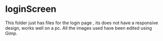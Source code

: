 # loginScreen
This folder just has files for the login page , its does not have a responsive design, works well on a pc.
All the images used have been edited using Gimp.
